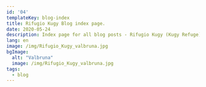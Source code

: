 ```yaml
---
id: '04'
templateKey: blog-index
title: Rifugio Kugy Blog index page.
date: 2020-05-24
description: Index page for all blog posts - Rifugio Kugy (Kugy Refuge).
lang: en
image: /img/Rifugio_Kugy_valbruna.jpg
bgImage:
  alt: "Valbruna"
  image: /img/Rifugio_Kugy_valbruna.jpg
tags:
  - blog
---
```

